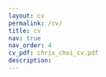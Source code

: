 ```yaml
---
layout: cv
permalink: /cv/
title: cv
nav: true
nav_order: 4
cv_pdf: chris_choi_cv.pdf
description: 
---
```

